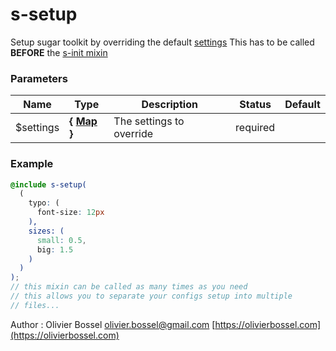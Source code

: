 # s-setup

Setup sugar toolkit by overriding the default [settings](../_settings.scss)
This has to be called **BEFORE** the [s-init mixin](./_s-init.scss)

### Parameters

| Name       | Type                                                                                | Description              | Status   | Default |
| ---------- | ----------------------------------------------------------------------------------- | ------------------------ | -------- | ------- |
| \$settings | **{ [Map](http://www.sass-lang.com/documentation/file.SASS_REFERENCE.html#maps) }** | The settings to override | required |

### Example

```scss
@include s-setup(
  (
    typo: (
      font-size: 12px
    ),
    sizes: (
      small: 0.5,
      big: 1.5
    )
  )
);
// this mixin can be called as many times as you need
// this allows you to separate your configs setup into multiple
// files...
```

Author : Olivier Bossel [olivier.bossel@gmail.com](mailto:olivier.bossel@gmail.com) [https://olivierbossel.com](https://olivierbossel.com)
